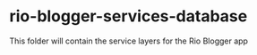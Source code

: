 # rio-blogger-services-database
This folder will contain the service layers for the Rio Blogger app

